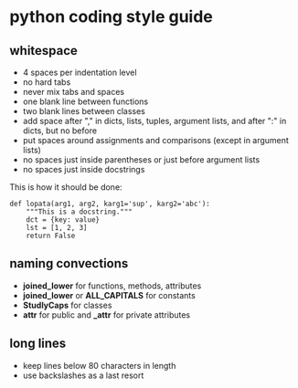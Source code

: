 # python coding style guide

## whitespace

* 4 spaces per indentation level
* no hard tabs
* never mix tabs and spaces
* one blank line between functions
* two blank lines between classes
* add space after "," in dicts, lists, tuples, argument lists, and after ":" in dicts, but no before
* put spaces around assignments and comparisons (except in argument lists)
* no spaces just inside parentheses or just before argument lists 
* no spaces just inside docstrings	
 
This is how it should be done:

	def lopata(arg1, arg2, karg1='sup', karg2='abc'):
		"""This is a docstring."""
		dct = {key: value}
		lst = [1, 2, 3]
		return False

## naming convections

* **joined_lower** for functions, methods, attributes
* **joined_lower** or **ALL_CAPITALS** for constants
* **StudlyCaps** for classes
* **attr** for public and **_attr** for private attributes

## long lines

* keep lines below 80 characters in length
* use backslashes as a last resort


